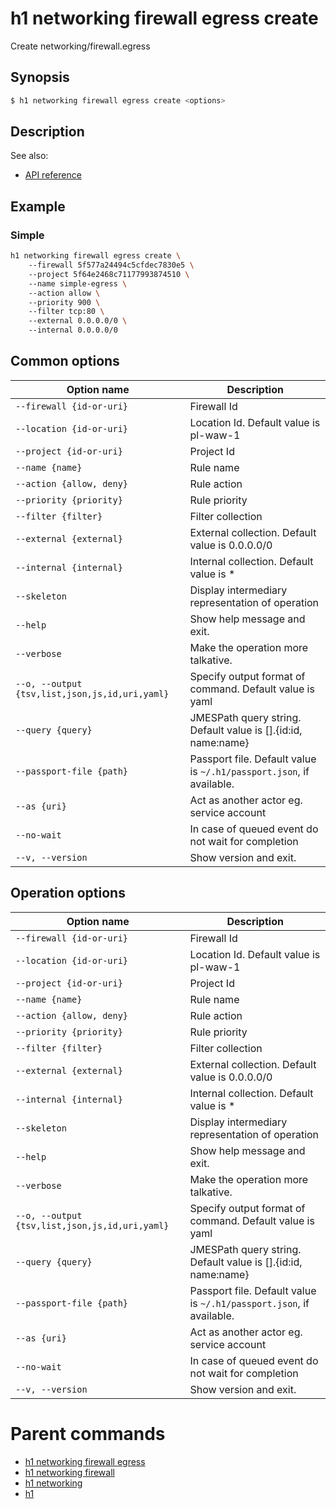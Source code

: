 
# h1 networking firewall egress create

Create networking/firewall.egress

## Synopsis

```bash
$ h1 networking firewall egress create <options>
```

## Description

See also:

* [API reference](https://api.hyperone.com/v2/docs#operation/networking_project_firewall_egress_create)

## Example


### Simple

```bash
h1 networking firewall egress create \ 
	--firewall 5f577a24494c5cfdec7830e5 \ 
	--project 5f64e2468c71177993874510 \ 
	--name simple-egress \ 
	--action allow \ 
	--priority 900 \ 
	--filter tcp:80 \ 
	--external 0.0.0.0/0 \ 
	--internal 0.0.0.0/0
```

## Common options

| Option name                                        | Description                                                              |
| -------------------------------------------------- | ------------------------------------------------------------------------ |
| ```--firewall {id-or-uri}```                       | Firewall Id                                                              |
| ```--location {id-or-uri}```                       | Location Id. Default value is pl-waw-1                                   |
| ```--project {id-or-uri}```                        | Project Id                                                               |
| ```--name {name}```                                | Rule name                                                                |
| ```--action {allow, deny}```                       | Rule action                                                              |
| ```--priority {priority}```                        | Rule priority                                                            |
| ```--filter {filter}```                            | Filter collection                                                        |
| ```--external {external}```                        | External collection. Default value is 0.0.0.0/0                          |
| ```--internal {internal}```                        | Internal collection. Default value is *                                  |
| ```--skeleton```                                   | Display intermediary representation of operation                         |
| ```--help```                                       | Show help message and exit.                                              |
| ```--verbose```                                    | Make the operation more talkative.                                       |
| ```--o, --output {tsv,list,json,js,id,uri,yaml}``` | Specify output format of command. Default value is yaml                  |
| ```--query {query}```                              | JMESPath query string. Default value is [].\{id:id, name:name\}          |
| ```--passport-file {path}```                       | Passport file. Default value is ```~/.h1/passport.json```, if available. |
| ```--as {uri}```                                   | Act as another actor eg. service account                                 |
| ```--no-wait```                                    | In case of queued event do not wait for completion                       |
| ```--v, --version```                               | Show version and exit.                                                   |

## Operation options

| Option name                                        | Description                                                              |
| -------------------------------------------------- | ------------------------------------------------------------------------ |
| ```--firewall {id-or-uri}```                       | Firewall Id                                                              |
| ```--location {id-or-uri}```                       | Location Id. Default value is pl-waw-1                                   |
| ```--project {id-or-uri}```                        | Project Id                                                               |
| ```--name {name}```                                | Rule name                                                                |
| ```--action {allow, deny}```                       | Rule action                                                              |
| ```--priority {priority}```                        | Rule priority                                                            |
| ```--filter {filter}```                            | Filter collection                                                        |
| ```--external {external}```                        | External collection. Default value is 0.0.0.0/0                          |
| ```--internal {internal}```                        | Internal collection. Default value is *                                  |
| ```--skeleton```                                   | Display intermediary representation of operation                         |
| ```--help```                                       | Show help message and exit.                                              |
| ```--verbose```                                    | Make the operation more talkative.                                       |
| ```--o, --output {tsv,list,json,js,id,uri,yaml}``` | Specify output format of command. Default value is yaml                  |
| ```--query {query}```                              | JMESPath query string. Default value is [].\{id:id, name:name\}          |
| ```--passport-file {path}```                       | Passport file. Default value is ```~/.h1/passport.json```, if available. |
| ```--as {uri}```                                   | Act as another actor eg. service account                                 |
| ```--no-wait```                                    | In case of queued event do not wait for completion                       |
| ```--v, --version```                               | Show version and exit.                                                   |

# Parent commands

* [h1 networking firewall egress](./../README.md)
* [h1 networking firewall](./../../README.md)
* [h1 networking](./../../../README.md)
* [h1](./../../../../README.md)
